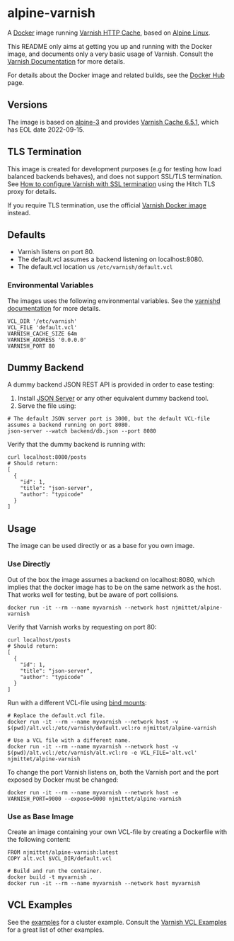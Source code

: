 # alpine-varnish

A [Docker](https://www.docker.com/) image running
[Varnish HTTP Cache](https://www.varnish-cache.org/), based on [Alpine Linux](http://alpinelinux.org/).

This README only aims at getting you up and running with the Docker image, and documents only a very basic usage of Varnish. Consult the [Varnish Documentation](https://varnish-cache.org/docs/) for more details.

For details about the Docker image and related builds, see the [Docker Hub](https://hub.docker.com/r/njmittet/alpine-varnish/) page.

## Versions

The image is based on [alpine-3](https://hub.docker.com/_/alpine) and provides [Varnish Cache 6.5.1](https://varnish-cache.org/releases/rel6.5.1.html), which has EOL date 2022-09-15.

## TLS Termination

This image is created for development purposes (e.g for testing how load balanced backends behaves), and does not support SSL/TLS termination. See [How to configure Varnish with SSL termination](https://stackoverflow.com/questions/61977794/how-to-configure-varnish-with-ssl-termination-on-ubuntu-18-04) using the Hitch TLS proxy for details.

If you require TLS termination, use the official [Varnish Docker image](https://hub.docker.com/_/varnish) instead.

## Defaults

- Varnish listens on port 80.
- The default.vcl assumes a backend listening on localhost:8080.
- The default.vcl location us `/etc/varnish/default.vcl`

### Environmental Variables

The images uses the following environmental variables. See the [varnishd documentation](https://varnish-cache.org/docs/6.0/reference/varnishd.html) for more details.

```DOCKER
VCL_DIR '/etc/varnish'
VCL_FILE 'default.vcl'
VARNISH_CACHE_SIZE 64m
VARNISH_ADDRESS '0.0.0.0'
VARNISH_PORT 80
```

## Dummy Backend

A dummy backend JSON REST API is provided in order to ease testing:

1. Install [JSON Server](https://github.com/typicode/json-server) or any other equivalent dummy backend tool.
2. Serve the file using:

```SH
# The default JSON server port is 3000, but the default VCL-file assumes a backend running on port 8080.
json-server --watch backend/db.json --port 8080
```

Verify that the dummy backend is running with:

```SH
curl localhost:8080/posts
# Should return:
[
  {
    "id": 1,
    "title": "json-server",
    "author": "typicode"
  }
]
```

## Usage

The image can be used directly or as a base for you own image.

### Use Directly

Out of the box the image assumes a backend on localhost:8080, which implies that the docker image has to be on the same network as the host. That works well for testing, but be aware of port collisions.

```SH
docker run -it --rm --name myvarnish --network host njmittet/alpine-varnish
```

Verify that Varnish works by requesting on port 80:

```SH
curl localhost/posts
# Should return:
[
  {
    "id": 1,
    "title": "json-server",
    "author": "typicode"
  }
]
```

Run with a different VCL-file using [bind mounts](https://docs.docker.com/v17.09/engine/admin/volumes/bind-mounts/):

```SH
# Replace the default.vcl file.
docker run -it --rm --name myvarnish --network host -v $(pwd)/alt.vcl:/etc/varnish/default.vcl:ro njmittet/alpine-varnish

# Use a VCL file with a different name.
docker run -it --rm --name myvarnish --network host -v $(pwd)/alt.vcl:/etc/varnish/alt.vcl:ro -e VCL_FILE='alt.vcl' njmittet/alpine-varnish
```

To change the port Varnish listens on, both the Varnish port and the port exposed by Docker must be changed:

```SH
docker run -it --rm --name myvarnish --network host -e VARNISH_PORT=9000 --expose=9000 njmittet/alpine-varnish
```

### Use as Base Image

Create an image containing your own VCL-file by creating a Dockerfile with the following content:

```DOCKER
FROM njmittet/alpine-varnish:latest
COPY alt.vcl $VCL_DIR/default.vcl
```

```SH
# Build and run the container.
docker build -t myvarnish .
docker run -it --rm --name myvarnish --network host myvarnish
```

## VCL Examples

See the [examples](https://github.com/njmittet/alpine-varnish/tree/master/examples) for a cluster example. Consult the [Varnish VCL Examples](http://varnish-cache.org/trac/wiki/VCLExamples) for a great list of other examples.
